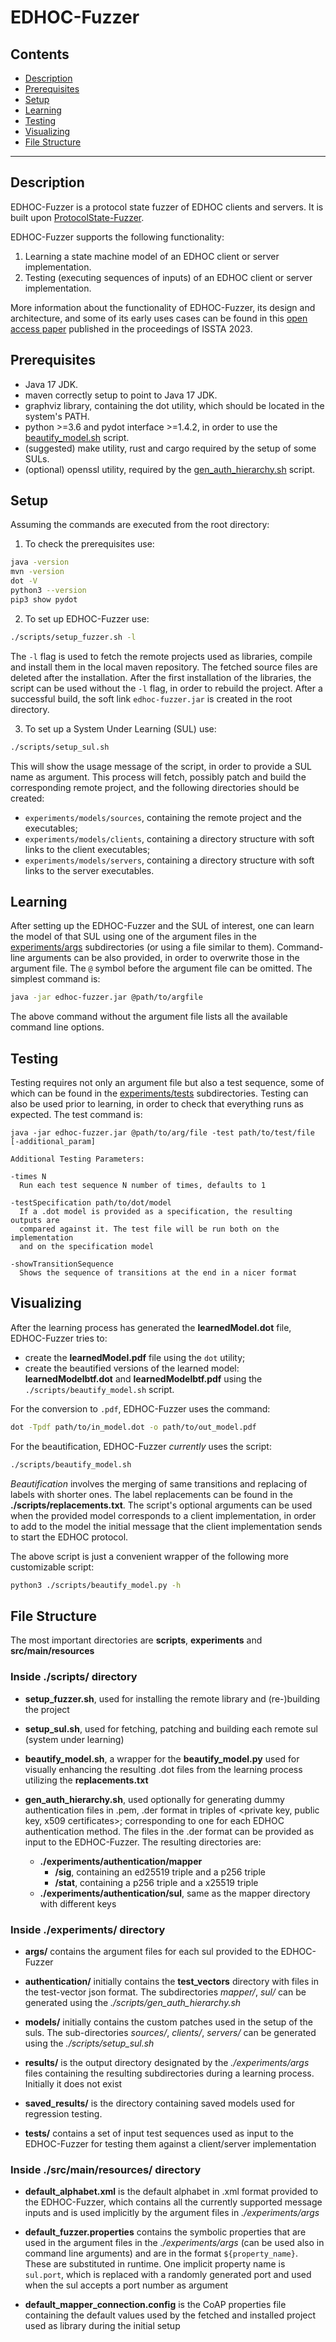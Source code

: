 # EDHOC-Fuzzer

## Contents

* [Description](#description)
* [Prerequisites](#prerequisites)
* [Setup](#setup)
* [Learning](#learning)
* [Testing](#testing)
* [Visualizing](#visualizing)
* [File Structure](#file-structure)

--------

## Description

EDHOC-Fuzzer is a protocol state fuzzer of EDHOC clients and servers.
It is built upon [ProtocolState-Fuzzer](https://github.com/protocol-fuzzing/protocol-state-fuzzer).

EDHOC-Fuzzer supports the following functionality:

1. Learning a state machine model of an EDHOC client or server implementation.
2. Testing (executing sequences of inputs) of an EDHOC client or server implementation.

More information about the functionality of EDHOC-Fuzzer, its design and architecture,
and some of its early uses cases can be found in this
[open access paper](https://dl.acm.org/doi/10.1145/3597926.3604922)
published in the proceedings of ISSTA 2023.

## Prerequisites

* Java 17 JDK.
* maven correctly setup to point to Java 17 JDK.
* graphviz library, containing the dot utility, which should be located in the system's PATH.
* python >=3.6 and pydot interface >=1.4.2, in order to use the [beautify_model.sh](scripts/beautify_model.sh) script.
* (suggested) make utility, rust and cargo required by the setup of some SULs.
* (optional) openssl utility, required by the [gen_auth_hierarchy.sh](scripts/gen_auth_hierarchy.sh) script.

## Setup

Assuming the commands are executed from the root directory:

1. To check the prerequisites use:
```bash
java -version
mvn -version
dot -V
python3 --version
pip3 show pydot
```

2. To set up EDHOC-Fuzzer use:
```bash
./scripts/setup_fuzzer.sh -l
```
The `-l` flag is used to fetch the remote projects used as libraries, compile and install them in the local maven repository.
The fetched source files are deleted after the installation. After the first installation of the libraries, the script can
be used without the `-l` flag, in order to rebuild the project. After a successful build, the soft link `edhoc-fuzzer.jar`
is created in the root directory.

3. To set up a System Under Learning (SUL) use:
```bash
./scripts/setup_sul.sh
```
This will show the usage message of the script, in order to provide a SUL name as argument.
This process will fetch, possibly patch and build the corresponding remote project,
and the following directories should be created:
* `experiments/models/sources`, containing the remote project and the executables;
* `experiments/models/clients`, containing a directory structure with soft links to the client executables;
* `experiments/models/servers`, containing a directory structure with soft links to the server executables.


## Learning
After setting up the EDHOC-Fuzzer and the SUL of interest, one can learn the model of that SUL
using one of the argument files in the [experiments/args](experiments/args) subdirectories
(or using a file similar to them).
Command-line arguments can be also provided, in order to overwrite those in the argument file.
The `@` symbol before the argument file can be omitted.
The simplest command is:
```bash
java -jar edhoc-fuzzer.jar @path/to/argfile
```
The above command without the argument file lists all the available command line options.


## Testing
Testing requires not only an argument file but also a test sequence, some of which can be found
in the [experiments/tests](experiments/tests) subdirectories. Testing can also be used prior to learning,
in order to check that everything runs as expected. The test command is:
```
java -jar edhoc-fuzzer.jar @path/to/arg/file -test path/to/test/file [-additional_param]

Additional Testing Parameters:

-times N
  Run each test sequence N number of times, defaults to 1

-testSpecification path/to/dot/model
  If a .dot model is provided as a specification, the resulting outputs are
  compared against it. The test file will be run both on the implementation
  and on the specification model

-showTransitionSequence
  Shows the sequence of transitions at the end in a nicer format
```


## Visualizing
After the learning process has generated the **learnedModel.dot** file, EDHOC-Fuzzer tries to:

* create the **learnedModel.pdf** file using the `dot` utility;
* create the beautified versions of the learned model: **learnedModelbtf.dot** and **learnedModelbtf.pdf**
  using the `./scripts/beautify_model.sh` script.

For the conversion to `.pdf`, EDHOC-Fuzzer uses the command:
```bash
dot -Tpdf path/to/in_model.dot -o path/to/out_model.pdf
```

For the beautification, EDHOC-Fuzzer *currently* uses the script:
```bash
./scripts/beautify_model.sh
```
*Beautification* involves the merging of same transitions and replacing of labels with shorter ones.
The label replacements can be found in the **./scripts/replacements.txt**.
The script's optional arguments can be used when the provided model corresponds
to a client implementation, in order to add to the model the initial message that
the client implementation sends to start the EDHOC protocol.

The above script is just a convenient wrapper of the following more customizable script:
```bash
python3 ./scripts/beautify_model.py -h
```


## File Structure

The most important directories are **scripts**, **experiments** and **src/main/resources**

### Inside ./scripts/ directory

* **setup_fuzzer.sh**, used for installing the remote library and (re-)building the project


* **setup_sul.sh**, used for fetching, patching and building each remote sul (system under learning)


* **beautify_model.sh**, a wrapper for the **beautify_model.py** used for visually enhancing the resulting .dot files from
the learning process utilizing the **replacements.txt**


* **gen_auth_hierarchy.sh**, used optionally for generating dummy authentication files in .pem, .der format in triples of
<private key, public key, x509 certificates>; corresponding to one for each EDHOC authentication method.
The files in the .der format can be provided as input to the EDHOC-Fuzzer. The resulting directories are:
  * **./experiments/authentication/mapper**
    * **/sig**, containing an ed25519 triple and a p256 triple
    * **/stat**, containing a p256 triple and a x25519 triple
  * **./experiments/authentication/sul**, same as the mapper directory with different keys


### Inside ./experiments/ directory

* **args/** contains the argument files for each sul provided to the EDHOC-Fuzzer


* **authentication/** initially contains the **test_vectors** directory with files in the test-vector json format.
The subdirectories *mapper/*, *sul/* can be generated using the *./scripts/gen_auth_hierarchy.sh*


* **models/** initially contains the custom patches used in the setup of the suls. The sub-directories
*sources/*, *clients/*, *servers/* can be generated using the *./scripts/setup_sul.sh*


* **results/** is the output directory designated by the *./experiments/args* files containing the resulting
subdirectories during a learning process. Initially it does not exist

* **saved_results/** is the directory containing saved models used for regression testing.

* **tests/** contains a set of input test sequences used as input to the EDHOC-Fuzzer for testing them against
a client/server implementation


### Inside ./src/main/resources/ directory

* **default_alphabet.xml** is the default alphabet in .xml format provided to the EDHOC-Fuzzer, which contains all the
currently supported message inputs and is used implicitly by the argument files in *./experiments/args*


* **default_fuzzer.properties** contains the symbolic properties that are used in the argument files in the
*./experiments/args* (can be used also in command line arguments) and are in the format `${property_name}`.
These are substituted in runtime. One implicit property name is `sul.port`, which is replaced with a randomly generated
port and used when the sul accepts a port number as argument


* **default_mapper_connection.config** is the CoAP properties file containing the default values used by
the fetched and installed project used as library during the initial setup
